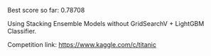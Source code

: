 Best score so far: 0.78708

Using Stacking Ensemble Models without GridSearchV + LightGBM Classifier.

Competition link: https://www.kaggle.com/c/titanic
